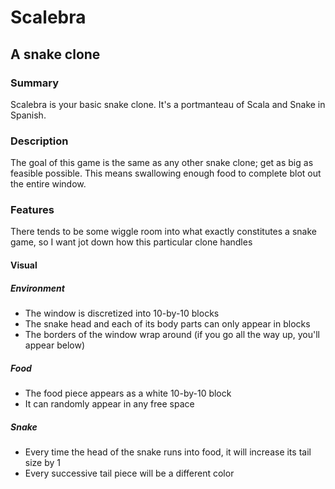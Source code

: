 # Scalebra

## A snake clone

### Summary
Scalebra is your basic snake clone. It's a portmanteau of Scala and Snake
in Spanish.

### Description
The goal of this game is the same as any other snake clone; get as big as
feasible possible. This means swallowing enough food to complete blot out
the entire window.

### Features
There tends to be some wiggle room into what exactly constitutes a snake
game, so I want jot down how this particular clone handles
#### Visual
##### Environment
- The window is discretized into 10-by-10 blocks
- The snake head and each of its body parts can only appear in blocks
- The borders of the window wrap around (if you go all the way up, you'll appear below)
##### Food
- The food piece appears as a white 10-by-10 block
- It can randomly appear in any free space
##### Snake
- Every time the head of the snake runs into food, it will increase its tail size by 1
- Every successive tail piece will be a different color